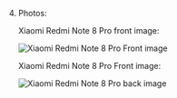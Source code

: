 4. Photos: 

	Xiaomi Redmi Note 8 Pro front image:

	![Xiaomi Redmi Note 8 Pro Front image](https://4xiaomi.ru/wp-content/uploads/2019/09/xiaomi-redmi-note-8-pro-front.jpg)

	Xiaomi Redmi Note 8 Pro Front image:

	![Xiaomi Redmi Note 8 Pro back image](https://4xiaomi.ru/wp-content/uploads/2019/09/xiaomi-redmi-note-8-pro-back.jpg)
